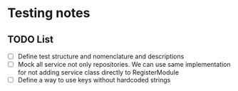 # Testing notes

## TODO List

- [ ] Define test structure and nomenclature and descriptions 
- [ ] Mock all service not only repositories. We can use same implementation for not adding service class directly to RegisterModule
- [ ] Define a way to use keys without hardcoded strings